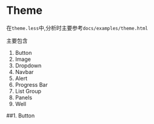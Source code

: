 # Theme

在`theme.less`中,分析时主要参考`docs/examples/theme.html`

主要包含

1. Button
2. Image
3. Dropdown
4. Navbar
5. Alert
6. Progress Bar
7. List Group
8. Panels
9. Well
 
##1. Button

